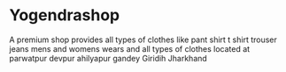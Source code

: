 # Yogendrashop
A premium shop provides all types of clothes like pant shirt t shirt trouser jeans mens and womens wears and all types of clothes located at parwatpur devpur ahilyapur gandey Giridih Jharkhand 
